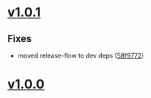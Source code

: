 <a name="v1.0.1"></a>
# [v1.0.1](https://github.com/mcasimir/valid-config/compare/v1.0.0...v1.0.1)

## Fixes

- moved release-flow to dev deps ([58f9772](https://github.com/mcasimir/valid-config/commits/58f9772d5f815557ffd4bca56eaefe578948466a))

<a name="v1.0.0"></a>
# [v1.0.0](https://github.com/mcasimir/valid-config/commits/v1.0.0)

